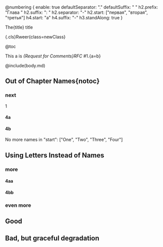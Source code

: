 @numbering {
    enable: true
    defaultSeparator: "."
    defaultSuffix: " "
    h2.prefix: "Глава "
    h2.suffix: ": "
    h2.separator: "-"
    h2.start: ["первая", "вторая", "третья"]
    h4.start: "a"
    h4.suffix: "-"
    h3.standAlong: true
}

The{title} title

{.cls}Rweer{class=newClass}

@toc

This a is *{Request for Comments}RFC* #1.{a=b}

@include(body.md)

## Out of Chapter Names{notoc}

### next
1
#### 4a

#### 4b

No more names in "start": ["One", "Two", "Three", "Four"]

## Using Letters Instead of Names

### more

#### 4aa

#### 4bb

### even more

## Good

## Bad, but graceful degradation


